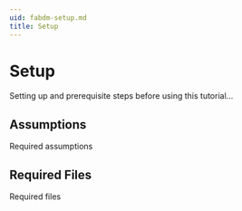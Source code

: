 ```yaml
---
uid: fabdm-setup.md
title: Setup
---
```


# Setup

Setting up and prerequisite steps before using this tutorial...

## Assumptions

Required assumptions


## Required Files

Required files
